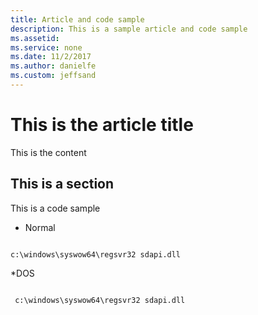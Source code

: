 ```yaml
---
title: Article and code sample
description: This is a sample article and code sample
ms.assetid: 
ms.service: none
ms.date: 11/2/2017
ms.author: danielfe
ms.custom: jeffsand
---
```


# This is the article title

This is the content

## This is a section

This is a code sample

* Normal

```

c:\windows\syswow64\regsvr32 sdapi.dll

```

*DOS

```DOS

 c:\windows\syswow64\regsvr32 sdapi.dll

```
